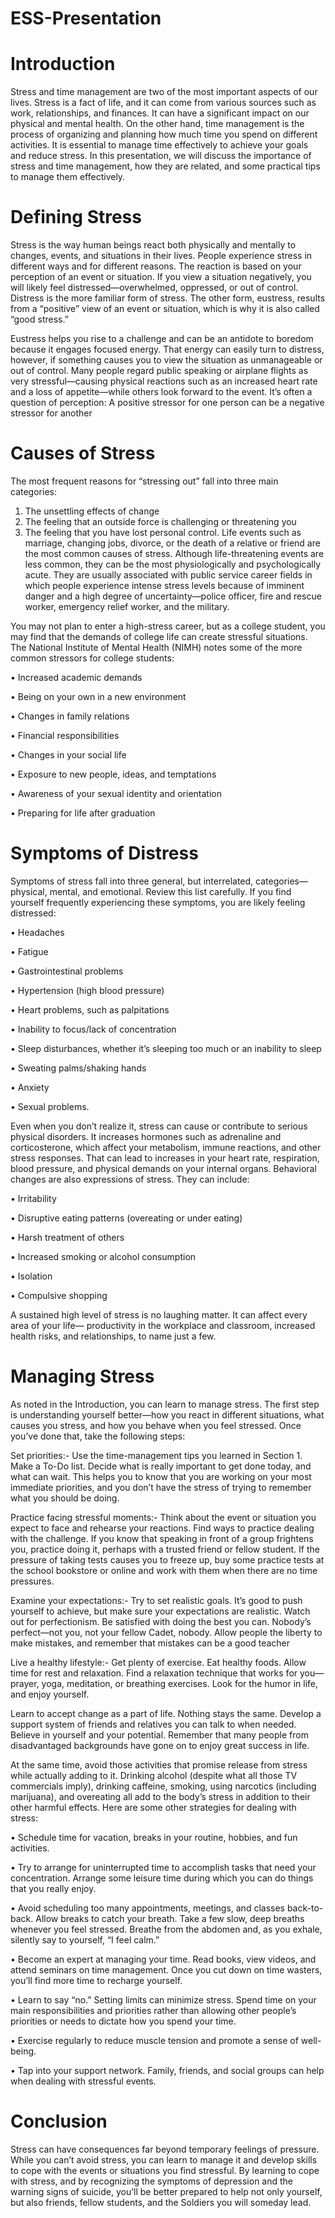 # ESS-Presentation

# Introduction
Stress and time management are two of the most important aspects of our lives. Stress is a fact of life, and it can come from various sources such as work, relationships, and finances. It can have a significant impact on our physical and mental health. On the other hand, time management is the process of organizing and planning how much time you spend on different activities. It is essential to manage time effectively to achieve your goals and reduce stress. In this presentation, we will discuss the importance of stress and time management, how they are related, and some practical tips to manage them effectively.

# Defining Stress
Stress is the way human beings react both physically and mentally to changes, events, and
situations in their lives. People experience stress in different ways and for different reasons.
The reaction is based on your perception of an event or situation. If you view a situation
negatively, you will likely feel distressed—overwhelmed, oppressed, or out of control. Distress
is the more familiar form of stress. The other form, eustress, results from a “positive” view
of an event or situation, which is why it is also called “good stress.”

Eustress helps you rise to a challenge and can be an antidote to boredom because it
engages focused energy. That energy can easily turn to distress, however, if something causes
you to view the situation as unmanageable or out of control. Many people regard public
speaking or airplane flights as very stressful—causing physical reactions such as an increased
heart rate and a loss of appetite—while others look forward to the event. It’s often a question
of perception: A positive stressor for one person can be a negative stressor for another

# Causes of Stress
The most frequent reasons for “stressing out” fall into three main categories:
1. The unsettling effects of change
2. The feeling that an outside force is challenging or threatening you
3. The feeling that you have lost personal control.
Life events such as marriage, changing jobs, divorce, or the death of a relative or friend
are the most common causes of stress. Although life-threatening events are less common,
they can be the most physiologically and psychologically acute. They are usually associated
with public service career fields in which people experience intense stress levels because
of imminent danger and a high degree of uncertainty—police officer, fire and rescue worker,
emergency relief worker, and the military.

You may not plan to enter a high-stress career, but as a college student, you may find
that the demands of college life can create stressful situations. The National Institute of
Mental Health (NIMH) notes some of the more common stressors for college students:

• Increased academic demands 

• Being on your own in a new environment

• Changes in family relations

• Financial responsibilities

• Changes in your social life

• Exposure to new people, ideas, and temptations

• Awareness of your sexual identity and orientation

• Preparing for life after graduation

# Symptoms of Distress
Symptoms of stress fall into three general, but interrelated, categories—physical, mental,
and emotional. Review this list carefully. If you find yourself frequently experiencing
these symptoms, you are likely feeling distressed:

• Headaches 

• Fatigue 

• Gastrointestinal problems 

• Hypertension (high blood pressure) 

• Heart problems, such as palpitations

• Inability to focus/lack of concentration 

• Sleep disturbances, whether it’s sleeping too much or an inability to sleep 

• Sweating palms/shaking hands 

• Anxiety 

• Sexual problems.

Even when you don’t realize it, stress can cause or contribute to serious physical
disorders. It increases hormones such as adrenaline and corticosterone, which affect your
metabolism, immune reactions, and other stress responses. That can lead to increases in
your heart rate, respiration, blood pressure, and physical demands on your internal organs.
Behavioral changes are also expressions of stress. They can include:

• Irritability 

• Disruptive eating patterns (overeating or under eating) 

• Harsh treatment of others 

• Increased smoking or alcohol consumption 

• Isolation 

• Compulsive shopping

A sustained high level of stress is no laughing matter. It can affect every area of your life—
productivity in the workplace and classroom, increased health risks, and relationships, to
name just a few.

# Managing Stress
As noted in the Introduction, you can learn to manage stress. The first step is understanding
yourself better—how you react in different situations, what causes you stress, and how you
behave when you feel stressed. Once you’ve done that, take the following steps:

Set priorities:- Use the time-management tips you learned in Section 1. Make a To-Do
list. Decide what is really important to get done today, and what can wait. This helps
you to know that you are working on your most immediate priorities, and you don’t
have the stress of trying to remember what you should be doing.

Practice facing stressful moments:- Think about the event or situation you expect to
face and rehearse your reactions. Find ways to practice dealing with the challenge. If
you know that speaking in front of a group frightens you, practice doing it, perhaps 
with a trusted friend or fellow student. If the pressure of taking tests causes you to
freeze up, buy some practice tests at the school bookstore or online and work with
them when there are no time pressures.

Examine your expectations:- Try to set realistic goals. It’s good to push yourself to achieve,
but make sure your expectations are realistic. Watch out for perfectionism. Be satisfied
with doing the best you can. Nobody’s perfect—not you, not your fellow Cadet, nobody.
Allow people the liberty to make mistakes, and remember that mistakes can be a good
teacher

Live a healthy lifestyle:- Get plenty of exercise. Eat healthy foods. Allow time for rest and
relaxation. Find a relaxation technique that works for you—prayer, yoga, meditation,
or breathing exercises. Look for the humor in life, and enjoy yourself.

Learn to accept change as a part of life. Nothing stays the same. Develop a support system
of friends and relatives you can talk to when needed. Believe in yourself and your
potential. Remember that many people from disadvantaged backgrounds have gone
on to enjoy great success in life.

At the same time, avoid those activities that promise release from stress while actually
adding to it. Drinking alcohol (despite what all those TV commercials imply), drinking
caffeine, smoking, using narcotics (including marijuana), and overeating all add to the
body’s stress in addition to their other harmful effects.
Here are some other strategies for dealing with stress:

• Schedule time for vacation, breaks in your routine, hobbies, and fun activities.

• Try to arrange for uninterrupted time to accomplish tasks that need your
concentration. Arrange some leisure time during which you can do things that you
really enjoy.

• Avoid scheduling too many appointments, meetings, and classes back-to-back.
Allow breaks to catch your breath. Take a few slow, deep breaths whenever you
feel stressed. Breathe from the abdomen and, as you exhale, silently say to yourself,
“I feel calm.”

• Become an expert at managing your time. Read books, view videos, and attend
seminars on time management. Once you cut down on time wasters, you’ll find
more time to recharge yourself.

• Learn to say “no.” Setting limits can minimize stress. Spend time on your main
responsibilities and priorities rather than allowing other people’s priorities or needs
to dictate how you spend your time.

• Exercise regularly to reduce muscle tension and promote a sense of well-being.

• Tap into your support network. Family, friends, and social groups can help when
dealing with stressful events.


# Conclusion

Stress can have consequences far beyond temporary feelings of pressure. While
you can’t avoid stress, you can learn to manage it and develop skills to cope with
the events or situations you find stressful. By learning to cope with stress, and by
recognizing the symptoms of depression and the warning signs of suicide, you’ll
be better prepared to help not only yourself, but also friends, fellow students, and
the Soldiers you will someday lead.
